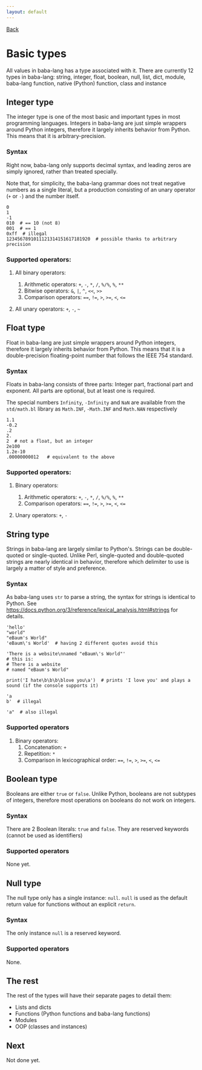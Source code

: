 ```yaml
---
layout: default
---
```



[Back](index.md)


# Basic types

All values in baba-lang has a type associated with it. There are currently 12 types in baba-lang: string, integer, float, boolean, null, list, dict, module, baba-lang function, native (Python) function, class and instance


## Integer type

The integer type is one of the most basic and important types in most programming languages. Integers in baba-lang are just simple wrappers around Python integers, therefore it largely inherits behavior from Python. This means that it is arbitrary-precision.

### Syntax

Right now, baba-lang only supports decimal syntax, and leading zeros are simply ignored, rather than treated specially.

Note that, for simplicity, the baba-lang grammar does not treat negative numbers as a single literal, but a production consisting of an unary operator (`+` or `-`) and the number itself.
```
0
1
-1
010  # == 10 (not 8)
001  # == 1
0xff  # illegal
1234567891011121314151617181920  # possible thanks to arbitrary precision
```

### Supported operators:

1. All binary operators:
    1. Arithmetic operators: `+`, `-`, `*`, `/`, `%/%`, `%`, `**`
    2. Bitwise operators: `&`, `|`, `^`, `<<`, `>>`
    3. Comparison operators: `==`, `!=`, `>`, `>=`, `<`, `<=`

2. All unary operators: `+`, `-`, `~`


## Float type

Float in baba-lang are just simple wrappers around Python integers, therefore it largely inherits behavior from Python. This means that it is a double-precision floating-point number that follows the IEEE 754 standard.

### Syntax

Floats in baba-lang consists of three parts: Integer part, fractional part and exponent. All parts are optional, but at least one is required.

The special numbers `Infinity`, `-Infinity` and `NaN` are available from the `std/math.bl` library as `Math.INF`, `-Math.INF` and `Math.NAN` respectively
```
1.1
-0.2
.2
2.
2  # not a float, but an integer
2e100
1.2e-10
.00000000012   # equivalent to the above
```

### Supported operators:

1. Binary operators:
    1. Arithmetic operators: `+`, `-`, `*`, `/`, `%/%`, `%`, `**`
    2. Comparison operators: `==`, `!=`, `>`, `>=`, `<`, `<=`

2. Unary operators: `+`, `-`


## String type

Strings in baba-lang are largely similar to Python's. Strings can be double-quoted or single-quoted. Unlike Perl, single-quoted and double-quoted strings are nearly identical in behavior, therefore which delimiter to use is largely a matter of style and preference.

### Syntax

As baba-lang uses `str` to parse a string, the syntax for strings is identical to Python. See https://docs.python.org/3/reference/lexical_analysis.html#strings for details.

```
'hello'
"world"
"eBaum's World"
'eBaum\'s World'  # having 2 different quotes avoid this

'There is a website\nnamed "eBaum\'s World"'
# this is:
# There is a website
# named "eBaum's World"

print('I hate\b\b\b\blove you\a')  # prints 'I love you' and plays a sound (if the console supports it)

'a
b'  # illegal

'a"  # also illegal
```

### Supported operators

1. Binary operators:
    1. Concatenation: `+`
    2. Repetition: `*`
    3. Comparison in lexicographical order: `==`, `!=`, `>`, `>=`, `<`, `<=`


## Boolean type

Booleans are either `true` or `false`. Unlike Python, booleans are not subtypes of integers, therefore most operations on booleans do not work on integers.

### Syntax

There are 2 Boolean literals: `true` and `false`. They are reserved keywords (cannot be used as identifiers)

### Supported operators

None yet.


## Null type

The null type only has a single instance: `null`. `null` is used as the default return value for functions without an explicit `return`.

### Syntax

The only instance `null` is a reserved keyword.

### Supported operators

None.


## The rest

The rest of the types will have their separate pages to detail them:

- Lists and dicts
- Functions (Python functions and baba-lang functions)
- Modules
- OOP (classes and instances)


## Next

Not done yet.
